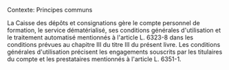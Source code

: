 Contexte: Principes communs

La Caisse des dépôts et consignations gère le compte personnel de formation, le service dématérialisé, ses conditions générales d'utilisation et le traitement automatisé mentionnés à l'article L. 6323-8 dans les conditions prévues au chapitre III du titre III du présent livre. Les conditions générales d'utilisation précisent les engagements souscrits par les titulaires du compte et les prestataires mentionnés à l'article L. 6351-1.